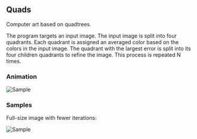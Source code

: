 ## Quads

Computer art based on quadtrees.

The program targets an input image. The input image is split into four quadrants. Each quadrant is assigned an averaged color based on the colors in the input image. The quadrant with the largest error is split into its four children quadrants to refine the image. This process is repeated N times.

### Animation

![Sample](http://i.imgur.com/ObuGJfF.gif)

### Samples

Full-size image with fewer iterations:

![Sample](http://i.imgur.com/PWgfLaW.png)
